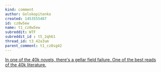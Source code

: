 ```yaml
---
kind: comment
author: Golokopitenko
created: 1453555487
id: cz8w5ew
name: t1_cz8w5ew
subreddit: WTF
subreddit_id : t5_2qh61
thread_id: t3_42a3um
parent_comment: t1_cz8sg42
---
```


[In one of the 40k novels, there's a gellar field failure. One of the best reads of the 40k literature.](https://docs.google.com/document/d/16-CWsRcggzBKjjDjplQG122n03eE3qe-27tS6PsUEXE/edit)
